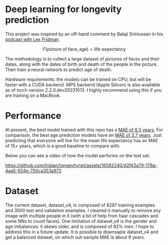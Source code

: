 # Deep learning for longevity prediction
This project was inspired by an off-hand comment by Balaji Srinivasan in his
[podcast with Lex
Fridman](https://www.youtube.com/watch?v=VeH7qKZr0WI&ab_channel=LexFridman).

$$ F(\text{picture of face}, \text{age}) = \text{life expectancy} $$

The methodology is to collect a large dataset of pictures of faces and their dates, along with the dates of birth and death of the people in the picture. Then train a neural network to predict age of death.

Hardware requirements: the models can be trained on CPU, but will be faster with a CUDA backend. MPS backend (Apple Silicon) is also available as of torch version 2.2.0.dev20231013. I highly recommend using this if you are training on a MacBook.

# Performance
At present, the best model trained with this repo has a <u>MAE of 6.3 years</u>. For comparison, the best age prediction models have an [MAE of 3.7 years](https://paperswithcode.com/sota/age-estimation-on-utkface). Just predicting that everyone will live for the mean life expectancy has an MAE of 15+ years, which is a good baseline to compare with.

Below you can see a video of how the model performs on the test set.

https://github.com/trialan/longevitynet/assets/16582240/d2f43a79-178a-4aa5-924e-750ca353a973
# Dataset
The current dataset, dataset_v4, is composed of 8297 training examples and 3500 test and validation examples. I cleaned it manually to remove any image with multiple people in it (with a bit of help from haar cascades and some NNs to count faces). One limitation of dataset_v4 is the gender and age imbalances: it skews older, and is composed of 92% men. I hope to address this in a future update. It is possible to downsaple dataset_v4 and get a balanced dataset, on which out-sample MAE is about 9 years.
